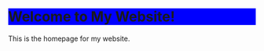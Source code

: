 <html>
<head>
  <title>My Website</title>
  <style> 
    h1 {
      background-color: blue;
    }
  </style>
</head>
<body>
  <h1>Welcome to My Website!</h1>
  <p>This is the homepage for my website.</p>
</body>
</html>
